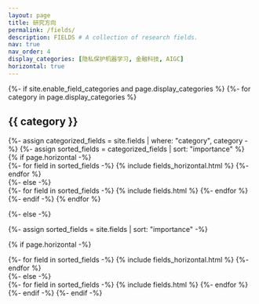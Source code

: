 ```yaml
---
layout: page
title: 研究方向
permalink: /fields/
description: FIELDS # A collection of research fields.
nav: true
nav_order: 4
display_categories: [隐私保护机器学习, 金融科技, AIGC]
horizontal: true
---
```


<!-- pages/fields.md -->
<div class="fields">
{%- if site.enable_field_categories and page.display_categories %}
  <!-- Display categorized fields -->
  {%- for category in page.display_categories %}
  <h2 class="category">{{ category }}</h2>
  {%- assign categorized_fields = site.fields | where: "category", category -%}
  {%- assign sorted_fields = categorized_fields | sort: "importance" %}
  <!-- Generate cards for each field -->
  {% if page.horizontal -%}
  <div class="container">
    <div class="row row-cols-1">
    {%- for field in sorted_fields -%}
      {% include fields_horizontal.html %}
    {%- endfor %}
    </div>
  </div>
  {%- else -%}
  <div class="grid">
    {%- for field in sorted_fields -%}
      {% include fields.html %}
    {%- endfor %}
  </div>
  {%- endif -%}
  {% endfor %}

{%- else -%}
<!-- Display fields without categories -->
  {%- assign sorted_fields = site.fields | sort: "importance" -%}
  <!-- Generate cards for each field -->
  {% if page.horizontal -%}
  <div class="container">
    <div class="row row-cols-2">
    {%- for field in sorted_fields -%}
      {% include fields_horizontal.html %}
    {%- endfor %}
    </div>
  </div>
  {%- else -%}
  <div class="grid">
    {%- for field in sorted_fields -%}
      {% include fields.html %}
    {%- endfor %}
  </div>
  {%- endif -%}
{%- endif -%}
</div>
